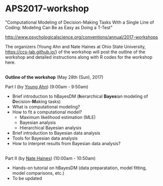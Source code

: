 # APS2017-workshop
"Computational Modeling of Decision-Making Tasks With a Single Line of Coding: Modeling Can Be as Easy as Doing a T-Test"

http://www.psychologicalscience.org/conventions/annual/2017-workshops


The organizers (Young Ahn and Nate Haines at Ohio State University, https://ccs-lab.github.io/) of the workshop will post the outline of the workshop and detailed instructions along with R codes for the workshop here. 
<br><br>

**Outline of the workshop** (May 28th (Sun), 2017)

Part I (by [Young Ahn](https://ccs-lab.github.io/team/young-ahn/)) (9:00am - 9:50am)
- Brief introduction to hBayesDM (**h**ierarchical **Bayes**ian modeling of **D**ecision-**M**aking tasks)
- What is computational modeling?
- How to fit a computational model?
  - Maximum likelihood estimation (MLE) 
  - Bayesian analysis 
  - Hierarchical Bayesian analysis
- Brief introduction to Bayesian data analysis
- Tools for Bayesian data analysis
- How to interpret results from Bayesian data analysis? 
<br><br>

Part II (by [Nate Haines](https://ccs-lab.github.io/team/nate-haines/)) (10:00am - 10:50am)
- Hands-on tutorial on hBayesDM (data preparatation, model fitting, model comparisons, etc.)
- To be updated
